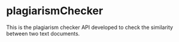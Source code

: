 # plagiarismChecker
This is the plagiarism checker API developed to check the similarity between two text documents.
